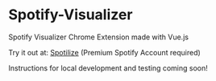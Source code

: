 # Spotify-Visualizer
Spotify Visualizer Chrome Extension made with Vue.js 

Try it out at: [Spotilize](https://spotilize.herokuapp.com/) (Premium Spotify Account required)

Instructions for local development and testing coming soon!
